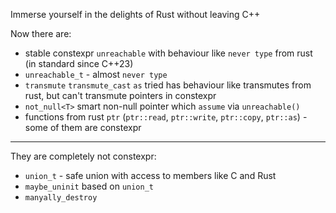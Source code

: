 Immerse yourself in the delights of Rust without leaving C++

Now there are:

* stable constexpr `unreachable` with behaviour like `never type` from rust (in standard since C++23)
* `unreachable_t` - almost `never type`
* `transmute` `transmute_cast` `as` tried has behaviour like transmutes from rust, but can't transmute pointers in constexpr
* `not_null<T>` smart non-null pointer which `assume` via `unreachable()`
* functions from rust `ptr` (`ptr::read`, `ptr::write`, `ptr::copy`, `ptr::as`) - some of them are constexpr
----
They are completely not constexpr:
* `union_t` - safe union with access to members like C and Rust
* `maybe_uninit` based on `union_t`
* `manyally_destroy`
